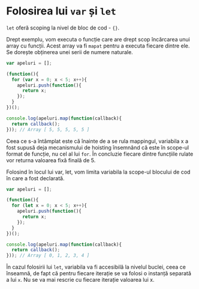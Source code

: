 # Folosirea lui `var` și `let`

`let` oferă scoping la nivel de bloc de cod - `{}`.

Drept exemplu, vom executa o funcție care are drept scop încărcarea unui array cu funcții. Acest array va fi `mapat` pentru a executa fiecare dintre ele. Se dorește obținerea unei serii de numere naturale.

```js
var apeluri = [];

(function(){
  for (var x = 0; x < 5; x++){
    apeluri.push(function(){
      return x;
    });
  }
})();

console.log(apeluri.map(function(callback){
  return callback();
})); // Array [ 5, 5, 5, 5, 5 ]
```

Ceea ce s-a întâmplat este că înainte de a se rula mappingul, variabila x a fost supusă deja mecanismului de hoisting însemnând că este în scope-ul format de funcție, nu cel al lui `for`.
În concluzie fiecare dintre funcțiile rulate vor returna valoarea fixă finală de 5.

Folosind în locul lui var, let, vom limita variabila la scope-ul blocului de cod în care a fost declarată.

```js
var apeluri = [];

(function(){
  for (let x = 0; x < 5; x++){
    apeluri.push(function(){
      return x;
    });
  }
})();

console.log(apeluri.map(function(callback){
  return callback();
})); // Array [ 0, 1, 2, 3, 4 ]
```

În cazul folosirii lui `let`, variabila va fi accesibilă la nivelul buclei, ceea ce înseamnă, de fapt că pentru fiecare iterație se va folosi o instanță separată a lui `x`. Nu se va mai rescrie cu fiecare iterație valoarea lui x.
